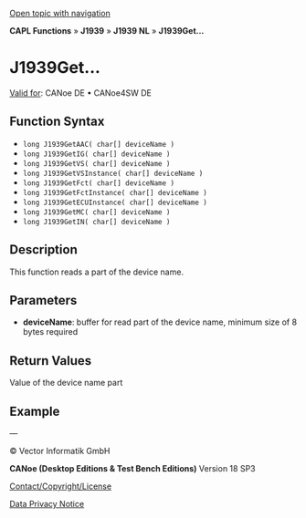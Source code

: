 [Open topic with navigation](../../../../../../CANoeDEFamily.htm#Topics/CAPLFunctions/J1939/J1939NodeLayer/Functions/CAPLfunctionJ1939Get.md)

**CAPL Functions** » **J1939** » **J1939 NL** » **J1939Get...**

# J1939Get...

[Valid for](../../../../Shared/FeatureAvailability.md): CANoe DE • CANoe4SW DE

## Function Syntax

- `long J1939GetAAC( char[] deviceName )`
- `long J1939GetIG( char[] deviceName )`
- `long J1939GetVS( char[] deviceName )`
- `long J1939GetVSInstance( char[] deviceName )`
- `long J1939GetFct( char[] deviceName )`
- `long J1939GetFctInstance( char[] deviceName )`
- `long J1939GetECUInstance( char[] deviceName )`
- `long J1939GetMC( char[] deviceName )`
- `long J1939GetIN( char[] deviceName )`

## Description

This function reads a part of the device name.

## Parameters

- **deviceName**: buffer for read part of the device name, minimum size of 8 bytes required

## Return Values

Value of the device name part

## Example

—

© Vector Informatik GmbH

**CANoe (Desktop Editions & Test Bench Editions)** Version 18 SP3

[Contact/Copyright/License](../../../../Shared/ContactCopyrightLicense.md)

[Data Privacy Notice](https://www.vector.com/int/en/company/get-info/privacy-policy/)